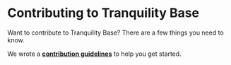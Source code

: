 # Contributing to Tranquility Base

Want to contribute to Tranquility Base? There are a few things you need to know.

We wrote a **[contribution guidelines](https://www.tranquilitybase.io/contribution-guidelines/)** to help you get started.
